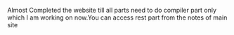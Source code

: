 Almost Completed the website till all parts need to do compiler part only which I am working on now.You can access rest part from the notes of main site
